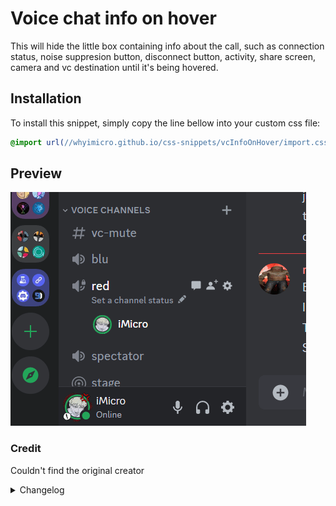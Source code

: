 # Voice chat info on hover

This will hide the little box containing info about the call, such as connection status, noise suppresion button, disconnect button, activity, share screen, camera and vc destination until it's being hovered.

## Installation

To install this snippet, simply copy the line bellow into your custom css file:

```css
@import url(//whyimicro.github.io/css-snippets/vcInfoOnHover/import.css);
```

## Preview

![image](https://raw.githubusercontent.com/WhyiMicro/css-snippets/main/_previews/vcInfoOnHover.gif)

### Credit

Couldn't find the original creator

<details>
<summary>Changelog</summary>

## 1.0.0

- Moved from old repo to new one

</details>
